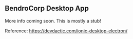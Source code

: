 ## BendroCorp Desktop App

More info coming soon. This is mostly a stub!

Reference: https://devdactic.com/ionic-desktop-electron/